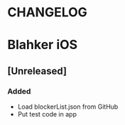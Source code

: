 # CHANGELOG 

# Blahker iOS

## [Unreleased]
### Added
- Load blockerList.json from GitHub
- Put test code in app
